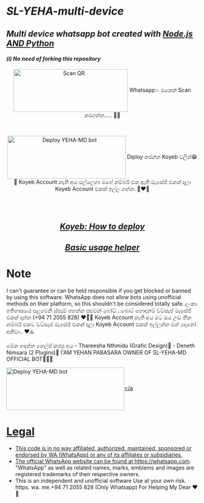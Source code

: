 # _SL-YEHA-multi-device_
## _Multi device whatsapp bot created with [Node.js AND Python](https://github.com/adiwajshing/Baileys)_
#### _(i) No need of forking this repository_
  
<div align="center">
   
<a href="https://SL-YEHA.ml"><img align="center" src="https://i.imgur.com/lLgFrTQ.png" alt="Scan QR" height="112" width="300" /></a>
Whatsapp💥 එකෙන් Scan කරගන්න..... 💫😁
<br>
<div>
<br>
  
<a href="https://SL-YEHA. Mralone12.xyz/deploy" target="blank"><img align="center" src="https://i.imgur.com/gtK4XLX.png" alt="Deploy YEHA-MD bot" height="112" width="310" /></a>
Diploy කරන්න Koyeb වලින්😁🤘 Koyeb Account නැති අය පල්ලෙහා මගේ නම්බර් එක ඇති මැසේජ් එකක් දාලා Koyeb Account එකක් ඉල්ල ගන්න. 🥰❤️‍🔥
  <div>
<br>
<div>
  <br>

## _[Koyeb: How to deploy](https://github.com/Mralone12/SL-YEHA-md/wiki/Deploying-with-Koyeb)_

## _[Basic usage helper](https://github.com/Mralone12/SL-YEHA-md/wiki/Raganork-Documentation)_

<div align="left">

# Note

I can't guarantee or can be held responsible if you get blocked or banned by using this software. WhatsApp does not allow bots using unofficial methods on their platform, so this shouldn't be considered totally safe. 
ලංකා ඉතිහාසයේ පළවෙනි ස්පෑම් ගහන්න පුළුවන් බෝට්...බොට් හොදනම් වට්සැප් මැසේජ් එකක් දාන්න (+94 71 2055 828) ❤️‍🔥💫 
  Koyeb Account නැති අය මට ඔය උඩ තීන නම්බර් එකට වට්සැප් මැසේජ් එකක් දාලා Koyeb Account එකක් ඉල්ලන්න මන් දෙනෝ අනිවා.. ❤️♨️
  
  මේක හදන්න හෙල්ප් කරපු අය - Thareesha Nthmidu (Grafic Design)🥵
                         - Deneth Nimsara (2 Plugins)🥵
  I'AM YEHAN PABASARA OWNER OF SL-YEHA-MD OFFICIAL BOT🥵🫶💫

<a href="https://SL-YEHA. Mralone12.xyz/deploy" target="blank"><img align="center" src="https://imgur.io/vHqseoa?r.png" alt="Deploy YEHA-MD bot" height="112" width="310" /></a


# Legal

-   This code is in no way affiliated, authorized, maintained, sponsored or endorsed by WA (WhatsApp) or any of its affiliates or subsidiaries.
-   The official WhatsApp website can be found at https://whatsapp.com. "WhatsApp" as well as related names, marks, emblems and images are registered trademarks of their respective owners.
-   This is an independent and unofficial software Use at your own risk.
https. wa. me.+94 71 2055 828 (Only Whatsapp) For Helping My Dear ❤️🫶
